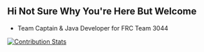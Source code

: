 ## Hi Not Sure Why You're Here But Welcome

 - Team Captain & Java Developer for FRC Team 3044

[![Contribution Stats](https://github-contribution-stats.vercel.app/api/?username=Autumn-Ou)](https://github.com/LordDashMe/github-contribution-stats/)

<!---
Autumn-Ou/Autumn-Ou is a ✨ special ✨ repository because its `README.md` (this file) appears on your GitHub profile.
You can click the Preview link to take a look at your changes.

